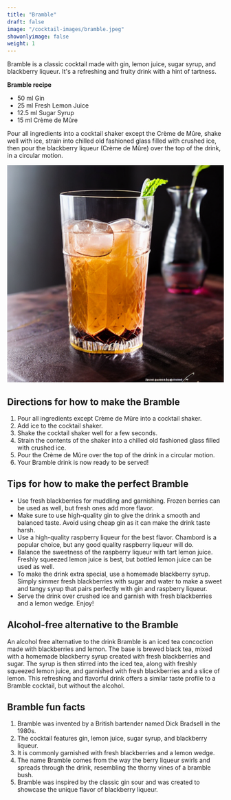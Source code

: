 ```yaml
---
title: "Bramble"
draft: false
image: "/cocktail-images/bramble.jpeg"
showonlyimage: false
weight: 1
---
```


Bramble is a classic cocktail made with gin, lemon juice, sugar syrup, and blackberry liqueur. It's a refreshing and fruity drink with a hint of tartness.

<!--more-->

**Bramble recipe**

- 50 ml Gin
- 25 ml Fresh Lemon Juice
- 12.5 ml Sugar Syrup
- 15 ml Crème de Mûre


Pour all ingredients into a cocktail shaker except the Crème de Mûre, shake well with ice, strain into chilled old fashioned glass filled with crushed ice, then pour the blackberry liqueur (Crème de Mûre) over the top of the drink, in a circular motion.

![](/cocktail-images/bramble.jpeg)


## Directions for how to make the Bramble

1. Pour all ingredients except Crème de Mûre into a cocktail shaker.
2. Add ice to the cocktail shaker.
3. Shake the cocktail shaker well for a few seconds.
4. Strain the contents of the shaker into a chilled old fashioned glass filled with crushed ice.
5. Pour the Crème de Mûre over the top of the drink in a circular motion. 
6. Your Bramble drink is now ready to be served!

## Tips for how to make the perfect Bramble

- Use fresh blackberries for muddling and garnishing. Frozen berries can be used as well, but fresh ones add more flavor.
- Make sure to use high-quality gin to give the drink a smooth and balanced taste. Avoid using cheap gin as it can make the drink taste harsh.
- Use a high-quality raspberry liqueur for the best flavor. Chambord is a popular choice, but any good quality raspberry liqueur will do.
- Balance the sweetness of the raspberry liqueur with tart lemon juice. Freshly squeezed lemon juice is best, but bottled lemon juice can be used as well.
- To make the drink extra special, use a homemade blackberry syrup. Simply simmer fresh blackberries with sugar and water to make a sweet and tangy syrup that pairs perfectly with gin and raspberry liqueur.
- Serve the drink over crushed ice and garnish with fresh blackberries and a lemon wedge. Enjoy!

## Alcohol-free alternative to the Bramble

An alcohol free alternative to the drink Bramble is an iced tea concoction made with blackberries and lemon. The base is brewed black tea, mixed with a homemade blackberry syrup created with fresh blackberries and sugar. The syrup is then stirred into the iced tea, along with freshly squeezed lemon juice, and garnished with fresh blackberries and a slice of lemon. This refreshing and flavorful drink offers a similar taste profile to a Bramble cocktail, but without the alcohol.

## Bramble fun facts

1. Bramble was invented by a British bartender named Dick Bradsell in the 1980s.
2. The cocktail features gin, lemon juice, sugar syrup, and blackberry liqueur.
3. It is commonly garnished with fresh blackberries and a lemon wedge.
4. The name Bramble comes from the way the berry liqueur swirls and spreads through the drink, resembling the thorny vines of a bramble bush.
5. Bramble was inspired by the classic gin sour and was created to showcase the unique flavor of blackberry liqueur.
